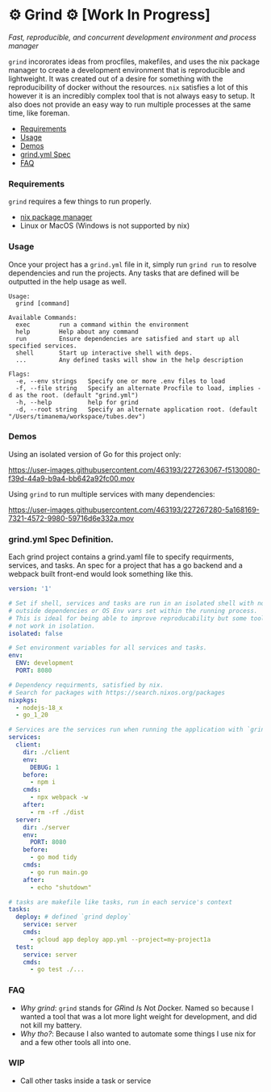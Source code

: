 # ⚙️  Grind ⚙️  [Work In Progress]

*Fast, reproducible, and concurrent development environment and process manager*

`grind` incororates ideas from procfiles, makefiles, and uses the nix package
manager to create a development environment that is reproducible and lightweight.
It was created out of a desire for something with the reproducibility of docker
without the resources. `nix` satisfies a lot of this however it is an incredibly
complex tool that is not always easy to setup. It also does not provide an easy
way to run multiple processes at the same time, like foreman.

- [Requirements](#requirements)
- [Usage](#usage)
- [Demos](#demos)
- [grind.yml Spec](#grindyml-spec-definition)
- [FAQ](#faq)

### Requirements
`grind` requires a few things to run properly.

- [nix package manager](https://nixos.org/download.html)
- Linux or MacOS (Windows is not supported by nix)

### Usage
Once your project has a `grind.yml` file in it, simply run `grind run` to resolve
dependencies and run the projects. Any tasks that are defined will be outputted
in the help usage as well.


```
Usage:
  grind [command]

Available Commands:
  exec        run a command within the environment
  help        Help about any command
  run         Ensure dependencies are satisfied and start up all specified services.
  shell       Start up interactive shell with deps.
  ...         Any defined tasks will show in the help description

Flags:
  -e, --env strings   Specify one or more .env files to load
  -f, --file string   Specify an alternate Procfile to load, implies -d as the root. (default "grind.yml")
  -h, --help          help for grind
  -d, --root string   Specify an alternate application root. (default "/Users/timanema/workspace/tubes.dev")
```

### Demos
Using an isolated version of Go for this project only:

https://user-images.githubusercontent.com/463193/227263067-f5130080-f39d-44a9-b9a4-bb642a92fc00.mov

Using `grind` to run multiple services with many dependencies:

https://user-images.githubusercontent.com/463193/227267280-5a168169-7321-4572-9980-59716d6e332a.mov

### grind.yml Spec Definition.
Each grind project contains a grind.yaml file to specify requirments, services,
and tasks. An spec for a project that has a go backend and a webpack built  front-end
would look something like this.

```yaml
version: '1'

# Set if shell, services and tasks are run in an isolated shell with no
# outside dependencies or OS Env vars set within the running process.
# This is ideal for being able to improve reproducability but some tools might
# not work in isolation.
isolated: false

# Set environment variables for all services and tasks.
env:
  ENV: development
  PORT: 8080

# Dependency requirments, satisfied by nix.
# Search for packages with https://search.nixos.org/packages
nixpkgs:
  - nodejs-18_x
  - go_1_20

# Services are the services run when running the application with `grind run`
services:
  client:
    dir: ./client
    env:
      DEBUG: 1
    before:
      - npm i
    cmds:
      - npx webpack -w
    after:
      - rm -rf ./dist
  server:
    dir: ./server
    env:
      PORT: 8080
    before:
      - go mod tidy
    cmds:
      - go run main.go
    after:
      - echo "shutdown"

# tasks are makefile like tasks, run in each service's context
tasks:
  deploy: # defined `grind deploy`
    service: server
    cmds:
      - gcloud app deploy app.yml --project=my-project1a
  test:
    service: server
    cmds:
      - go test ./...
```

### FAQ

- *Why grind*: `grind` stands for *GR*ind *I*s *N*ot *D*ocker. Named so because
  I wanted a tool that was a lot more light weight for development, and did not
  kill my battery.
- *Why tho?*: Because I also wanted to automate some things I use nix for and a
  few other tools all into one.

### WIP

- Call other tasks inside a task or service
